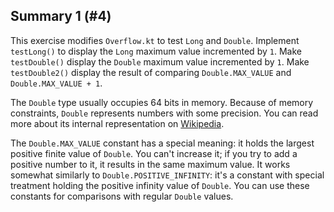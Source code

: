## Summary 1 (#4)

This exercise modifies `Overflow.kt` to test `Long` and `Double`. Implement
`testLong()` to display the `Long` maximum value incremented by `1`. Make
`testDouble()` display the `Double` maximum value incremented by `1`. Make
`testDouble2()` display the result of comparing `Double.MAX_VALUE` and
`Double.MAX_VALUE + 1`.

The `Double` type usually occupies 64 bits in memory.
Because of memory constraints, `Double` represents numbers with some
precision. 
You can read more about its internal representation on 
[Wikipedia](https://en.wikipedia.org/wiki/Double-precision_floating-point_format).

The `Double.MAX_VALUE` constant has a special meaning: it holds the largest
positive finite value of `Double`. You can't increase it; if you try to add
a positive number to it, it results in the same maximum value. It works somewhat 
similarly to `Double.POSITIVE_INFINITY`: it's a constant with special treatment
holding the positive infinity value of `Double`. You can use these constants
for comparisons with regular `Double` values.
